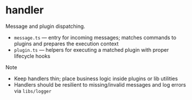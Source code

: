 # handler

Message and plugin dispatching.

- `message.ts` — entry for incoming messages; matches commands to plugins and prepares the execution context
- `plugin.ts` — helpers for executing a matched plugin with proper lifecycle hooks

> [!NOTE]
>
> - Keep handlers thin; place business logic inside plugins or lib utilities
> - Handlers should be resilient to missing/invalid messages and log errors via `libs/logger`
